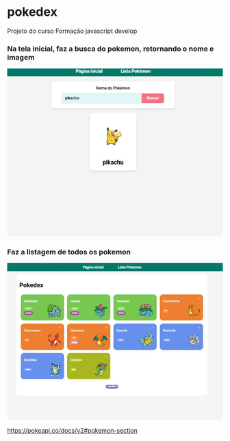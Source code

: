 # pokedex
 Projeto do curso Formação javascript develop
 
### Na tela inicial, faz a busca do pokemon, retornando o nome e imagem 
![assets/images/3.png](assets/images/2.jpg)
 
### Faz a listagem de todos os pokemon 
![assets/images/3.png](assets/images/3.jpg)

https://pokeapi.co/docs/v2#pokemon-section
